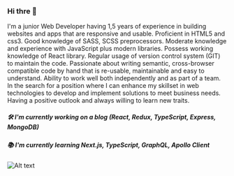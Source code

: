   ### Hi thre 👋
  
I'm a junior Web Developer having 1,5 years of experience in building websites and apps that are responsive and usable. Proficient in HTML5 and css3. Good knowledge of SASS, SCSS preprocessors. Moderate knowledge and experience with JavaScript plus modern libraries. Possess working knowledge of React library. 
Regular usage of version control system (GIT) to maintain the code. Passionate about writing semantic, cross-browser compatible code by hand that is re-usable, maintainable and easy to understand. Ability to work well both independently and as part of a team. 
In the search for a position where I can enhance my skillset in web technologies to develop and implement solutions to meet business needs. Having a positive outlook and always willing to learn new traits.
  
##### 🛠 I'm currently working on a blog (React, Redux, TypeScript, Express, MongoDB)
##### 📚 I'm currently learning Next.js, TypeScript, GraphQL, Apollo Client
  
![Alt text](//https://www.oleinikov.dev/project-icons/gatsby.svg "Можно задать title")
